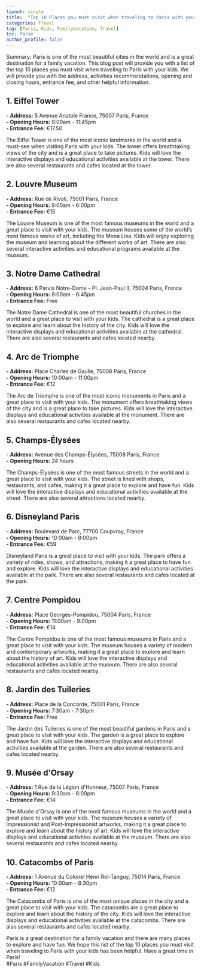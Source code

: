 ```yaml
---
layout: single
title:  "Top 10 Places you must visit when traveling to Paris with your kids"
categories: Travel
tag: [Paris, Kids, FamilyVacation, Travel]
toc: false
author_profile: false
---
```

Summary: Paris is one of the most beautiful cities in the world and is a great destination for a family vacation. This blog post will provide you with a list of the top 10 places you must visit when traveling to Paris with your kids. We will provide you with the address, activities recommendations, opening and closing hours, entrance fee, and other helpful information. 

## 1. Eiffel Tower  
**- Address:** 5 Avenue Anatole France, 75007 Paris, France  
**- Opening Hours:** 9:00am - 11:45pm  
**- Entrance Fee:** €17.50  

The Eiffel Tower is one of the most iconic landmarks in the world and a must-see when visiting Paris with your kids. The tower offers breathtaking views of the city and is a great place to take pictures. Kids will love the interactive displays and educational activities available at the tower. There are also several restaurants and cafes located at the tower. 

## 2. Louvre Museum  
**- Address:** Rue de Rivoli, 75001 Paris, France  
**- Opening Hours:** 9:00am - 6:00pm  
**- Entrance Fee:** €15  

The Louvre Museum is one of the most famous museums in the world and a great place to visit with your kids. The museum houses some of the world’s most famous works of art, including the Mona Lisa. Kids will enjoy exploring the museum and learning about the different works of art. There are also several interactive activities and educational programs available at the museum. 

## 3. Notre Dame Cathedral  
**- Address:** 6 Parvis Notre-Dame – Pl. Jean-Paul II, 75004 Paris, France  
**- Opening Hours:** 8:00am - 6:45pm  
**- Entrance Fee:** Free  

The Notre Dame Cathedral is one of the most beautiful churches in the world and a great place to visit with your kids. The cathedral is a great place to explore and learn about the history of the city. Kids will love the interactive displays and educational activities available at the cathedral. There are also several restaurants and cafes located nearby. 

## 4. Arc de Triomphe  
**- Address:** Place Charles de Gaulle, 75008 Paris, France  
**- Opening Hours:** 10:00am - 11:00pm  
**- Entrance Fee:** €12  

The Arc de Triomphe is one of the most iconic monuments in Paris and a great place to visit with your kids. The monument offers breathtaking views of the city and is a great place to take pictures. Kids will love the interactive displays and educational activities available at the monument. There are also several restaurants and cafes located nearby. 

## 5. Champs-Élysées  
**- Address:** Avenue des Champs-Élysées, 75008 Paris, France  
**- Opening Hours:** 24 hours  

The Champs-Élysées is one of the most famous streets in the world and a great place to visit with your kids. The street is lined with shops, restaurants, and cafes, making it a great place to explore and have fun. Kids will love the interactive displays and educational activities available at the street. There are also several attractions located nearby. 

## 6. Disneyland Paris  
**- Address:** Boulevard de Parc, 77700 Coupvray, France  
**- Opening Hours:** 10:00am - 8:00pm  
**- Entrance Fee:** €59  

Disneyland Paris is a great place to visit with your kids. The park offers a variety of rides, shows, and attractions, making it a great place to have fun and explore. Kids will love the interactive displays and educational activities available at the park. There are also several restaurants and cafes located at the park. 

## 7. Centre Pompidou  
**- Address:** Place Georges-Pompidou, 75004 Paris, France  
**- Opening Hours:** 11:00am - 9:00pm  
**- Entrance Fee:** €14  

The Centre Pompidou is one of the most famous museums in Paris and a great place to visit with your kids. The museum houses a variety of modern and contemporary artworks, making it a great place to explore and learn about the history of art. Kids will love the interactive displays and educational activities available at the museum. There are also several restaurants and cafes located nearby. 

## 8. Jardin des Tuileries  
**- Address:** Place de la Concorde, 75001 Paris, France  
**- Opening Hours:** 7:30am - 7:30pm  
**- Entrance Fee:** Free  

The Jardin des Tuileries is one of the most beautiful gardens in Paris and a great place to visit with your kids. The garden is a great place to explore and have fun. Kids will love the interactive displays and educational activities available at the garden. There are also several restaurants and cafes located nearby. 

## 9. Musée d'Orsay  
**- Address:** 1 Rue de la Légion d'Honneur, 75007 Paris, France  
**- Opening Hours:** 9:30am - 6:00pm  
**- Entrance Fee:** €14  

The Musée d'Orsay is one of the most famous museums in the world and a great place to visit with your kids. The museum houses a variety of Impressionist and Post-Impressionist artworks, making it a great place to explore and learn about the history of art. Kids will love the interactive displays and educational activities available at the museum. There are also several restaurants and cafes located nearby. 

## 10. Catacombs of Paris  
**- Address:** 1 Avenue du Colonel Henri Rol-Tanguy, 75014 Paris, France  
**- Opening Hours:** 10:00am - 8:30pm  
**- Entrance Fee:** €12  

The Catacombs of Paris is one of the most unique places in the city and a great place to visit with your kids. The catacombs are a great place to explore and learn about the history of the city. Kids will love the interactive displays and educational activities available at the catacombs. There are also several restaurants and cafes located nearby. 

Paris is a great destination for a family vacation and there are many places to explore and have fun. We hope this list of the top 10 places you must visit when traveling to Paris with your kids has been helpful. Have a great time in Paris!  
#Paris #FamilyVacation #Travel #Kids
